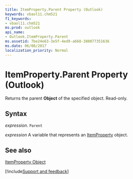 ```yaml
---
title: ItemProperty.Parent Property (Outlook)
keywords: vbaol11.chm521
f1_keywords:
- vbaol11.chm521
ms.prod: outlook
api_name:
- Outlook.ItemProperty.Parent
ms.assetid: 7be24e63-3e5f-4ed9-a668-380077351636
ms.date: 06/08/2017
localization_priority: Normal
---
```



# ItemProperty.Parent Property (Outlook)

Returns the parent  **Object** of the specified object. Read-only.


## Syntax

_expression_. `Parent`

_expression_ A variable that represents an [ItemProperty](./Outlook.ItemProperty.md) object.


## See also


[ItemProperty Object](Outlook.ItemProperty.md)

[!include[Support and feedback](~/includes/feedback-boilerplate.md)]